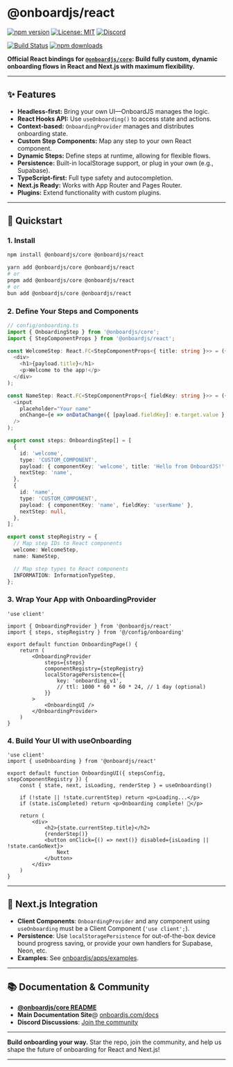 # @onboardjs/react

[![npm version](https://badge.fury.io/js/%40onboardjs%2Freact.svg)](https://badge.fury.io/js/%40onboardjs%2Freact)
[![License: MIT](https://img.shields.io/badge/License-MIT-yellow.svg)](https://opensource.org/licenses/MIT)
[![Discord](https://img.shields.io/discord/1380449826663301182?label=discord)](https://discord.gg/RnG5AdZjyR)

[![Build Status](https://github.com/Somafet/onboardjs/actions/workflows/react-tests.yml/badge.svg?branch=main&path=packages/react)](#)
[![npm downloads](https://img.shields.io/npm/dm/@onboardjs/react.svg)](https://www.npmjs.com/package/@onboardjs/react)

**Official React bindings for [`@onboardjs/core`](https://github.com/Somafet/onboardjs/tree/main/packages/core): Build fully custom, dynamic onboarding flows in React and Next.js with maximum flexibility.**

---

## ✨ Features

- **Headless-first:** Bring your own UI—OnboardJS manages the logic.
- **React Hooks API:** Use `useOnboarding()` to access state and actions.
- **Context-based:** `OnboardingProvider` manages and distributes onboarding state.
- **Custom Step Components:** Map any step to your own React component.
- **Dynamic Steps:** Define steps at runtime, allowing for flexible flows.
- **Persistence:** Built-in localStorage support, or plug in your own (e.g., Supabase).
- **TypeScript-first:** Full type safety and autocompletion.
- **Next.js Ready:** Works with App Router and Pages Router.
- **Plugins:** Extend functionality with custom plugins.

---

## 🚀 Quickstart

### 1. Install

```bash
npm install @onboardjs/core @onboardjs/react
```

```bash
yarn add @onboardjs/core @onboardjs/react
# or
pnpm add @onboardjs/core @onboardjs/react
# or
bun add @onboardjs/core @onboardjs/react
```

### 2. Define Your Steps and Components

```typescript jsx
// config/onboarding.ts
import { OnboardingStep } from '@onboardjs/core';
import { StepComponentProps } from '@onboardjs/react';

const WelcomeStep: React.FC<StepComponentProps<{ title: string }>> = ({ payload }) => (
  <div>
    <h1>{payload.title}</h1>
    <p>Welcome to the app!</p>
  </div>
);

const NameStep: React.FC<StepComponentProps<{ fieldKey: string }>> = ({ payload, onDataChange }) => (
  <input
    placeholder="Your name"
    onChange={e => onDataChange({ [payload.fieldKey]: e.target.value }, e.target.value.length > 1)}
  />
);

export const steps: OnboardingStep[] = [
  {
    id: 'welcome',
    type: 'CUSTOM_COMPONENT',
    payload: { componentKey: 'welcome', title: 'Hello from OnboardJS!' },
    nextStep: 'name',
  },
  {
    id: 'name',
    type: 'CUSTOM_COMPONENT',
    payload: { componentKey: 'name', fieldKey: 'userName' },
    nextStep: null,
  },
];

export const stepRegistry = {
  // Map step IDs to React components
  welcome: WelcomeStep,
  name: NameStep,

  // Map step types to React components
  INFORMATION: InformationTypeStep,
};
```

### 3. Wrap Your App with OnboardingProvider

```tsx
'use client'

import { OnboardingProvider } from '@onboardjs/react'
import { steps, stepRegistry } from '@/config/onboarding'

export default function OnboardingPage() {
    return (
        <OnboardingProvider
            steps={steps}
            componentRegistry={stepRegistry}
            localStoragePersistence={{
                key: 'onboarding_v1',
                // ttl: 1000 * 60 * 60 * 24, // 1 day (optional)
            }}
        >
            <OnboardingUI />
        </OnboardingProvider>
    )
}
```

### 4. Build Your UI with useOnboarding

```tsx
'use client'
import { useOnboarding } from '@onboardjs/react'

export default function OnboardingUI({ stepsConfig, stepComponentRegistry }) {
    const { state, next, isLoading, renderStep } = useOnboarding()

    if (!state || !state.currentStep) return <p>Loading...</p>
    if (state.isCompleted) return <p>Onboarding complete! 🎉</p>

    return (
        <div>
            <h2>{state.currentStep.title}</h2>
            {renderStep()}
            <button onClick={() => next()} disabled={isLoading || !state.canGoNext}>
                Next
            </button>
        </div>
    )
}
```

---

## 📝 Next.js Integration

- **Client Components**: `OnboardingProvider` and any component using `useOnboarding` must be a Client Component (`'use client';`).
- **Persistence**: Use `localStoragePersistence` for out-of-the-box device bound progress saving, or provide your own handlers for Supabase, Neon, etc.
- **Examples**: See [onboardjs/apps/examples](https://github.com/Somafet/onboardjs/tree/main/apps/examples).

---

## 📚 Documentation & Community

- **[@onboardjs/core README](https://github.com/Somafet/onboardjs/tree/main/packages/core)**
- **Main Documentation Site**@ [onboardjs.com/docs](https://onboardjs.com/docs)
- **Discord Discussions**: [Join the community](https://discord.gg/RnG5AdZjyR)

---

**Build onboarding your way.**
Star the repo, join the community, and help us shape the future of onboarding for React and Next.js!

---
